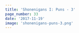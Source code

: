 ```yaml
---
title: 'Shonenigans I: Puns - 3'
page_number: 33
date: '2017-11-19'
image: 'shonenigans-puns-3.png'
---
```

